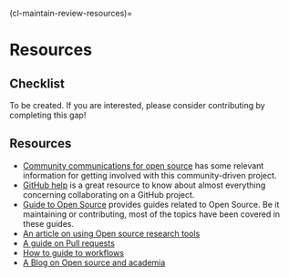 (cl-maintain-review-resources)=
# Resources

## Checklist

To be created. If you are interested, please consider contributing by completing this gap!

## Resources
* [Community communications for open source](https://the-turing-way.netlify.app/open-source-comms/intro.html) has some relevant information for getting involved with this community-driven project.
* [GitHub help](https://help.github.com/en) is a great resource to know about almost everything concerning collaborating on a GitHub project.
* [Guide to Open Source](https://opensource.guide/) provides guides related to Open Source. Be it maintaining or contributing, most of the topics have been covered in these guides.
* [An article on using Open source research tools](https://opensource.com/education/15/11/tools-analyze-collaborate-share-research)
* [A guide on Pull requests](https://www.atlassian.com/blog/git/written-unwritten-guide-pull-requests)
* [How to guide to workflows](https://www.atlassian.com/git/tutorials/comparing-workflows)
* [A Blog on Open source and academia](https://opensource.com/article/19/9/how-open-source-academic-work)
